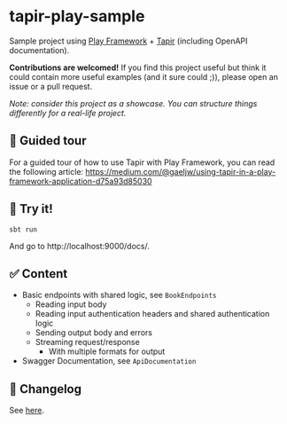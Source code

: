 # tapir-play-sample

Sample project using [Play Framework](https://github.com/playframework) + [Tapir](https://github.com/softwaremill/tapir) (including OpenAPI documentation).

**Contributions are welcomed!** If you find this project useful but think it could contain more useful examples (and it sure could ;)), please open an issue or a pull request.

_Note: consider this project as a showcase._
_You can structure things differently for a real-life project._

## 📖 Guided tour

For a guided tour of how to use Tapir with Play Framework,
you can read the following article: https://medium.com/@gaeljw/using-tapir-in-a-play-framework-application-d75a93d85030

## 🚀 Try it!

```
sbt run
```

And go to http://localhost:9000/docs/.

## ✅ Content 

- Basic endpoints with shared logic, see `BookEndpoints`
  - Reading input body
  - Reading input authentication headers and shared authentication logic
  - Sending output body and errors
  - Streaming request/response
    - With multiple formats for output
- Swagger Documentation, see `ApiDocumentation` 

## 📜 Changelog

See [here](./CHANGELOG.md).
